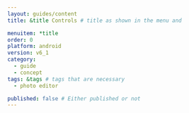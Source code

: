 ```yaml
---
layout: guides/content
title: &title Controls # title as shown in the menu and 

menuitem: *title
order: 0
platform: android
version: v6_1
category: 
  - guide
  - concept
tags: &tags # tags that are necessary
  - photo editor 

published: false # Either published or not 
---
```


